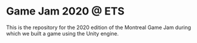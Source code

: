 # Game Jam 2020 @ ETS

This is the repository for the 2020 edition of the Montreal Game Jam during which we built a game using the Unity engine. 
